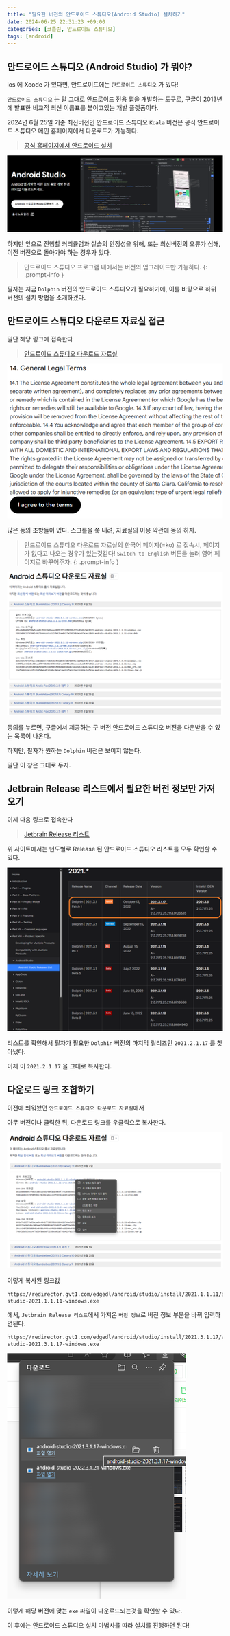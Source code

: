 ```yaml
---
title: "필요한 버전의 안드로이드 스튜디오(Android Studio) 설치하기"
date: 2024-06-25 22:31:23 +09:00
categories: [코틀린, 안드로이드 스튜디오]
tags: [android]
---
```


## 안드로이드 스튜디오 (Android Studio) 가 뭐야?

ios 에 Xcode 가 있다면, 안드로이드에는 `안드로이드 스튜디오` 가 있다!

`안드로이드 스튜디오` 는 말 그대로 안드로이드 전용 앱을 개발하는 도구로, 구글이 2013년에 발표한 비교적 최신 이름표를 붙이고있는 개발 플랫폼이다.

2024년 6월 25일 기준 최신버전인 안드로이드 스튜디오 `Koala` 버전은 공식 안드로이드 스튜디오 메인 홈페이지에서 다운로드가 가능하다.

> [공식 홈페이지에서 안드로이드 설치](https://developer.android.com/studio?hl=ko)

<img src="../images/2024-06-25/2024-06-25-테스트/1.PNG" alt="1" style="zoom:80%;" />

하지만 앞으로 진행할 커리큘럼과 실습의 안정성을 위해, 또는 최신버전의 오류가 심해, 이전 버전으로 돌아가야 하는 경우가 있다.

> 안드로이드 스튜디오 프로그램 내에서는 버전의 업그레이드만 가능하다.
> {: .prompt-info }



필자는 지금 `Dolphin` 버전의 안드로이드 스튜디오가 필요하기에, 이를 바탕으로 하위 버전의 설치 방법을 소개하겠다.



## **안드로이드 스튜디오 다운로드 자료실 접근**

일단 해당 링크에 접속한다

> [안드로이드 스튜디오 다운로드 자료실](https://developer.android.com/studio/archive)


![](../images/2024-06-25/2024-06-25-테스트/2.PNG)

많은 동의 조항들이 있다. 스크롤을 쭉 내려, 자료실의 이용 약관에 동의 하자.


> 안드로이드 스튜디오 다운로드 자료실의 한국어 페이지(=ko) 로 접속시, 페이지가 없다고 나오는 경우가 있는것같다! `Switch to English` 버튼을 눌러 영어 페이지로 바꾸어주자.
{: .prompt-info }




<img src="../images/2024-06-25/2024-06-25-테스트/2 (1).PNG" alt="2 (1)" style="zoom:67%;" />



동의를 누르면, 구글에서 제공하는 구 버전 안드로이드 스튜디오 버전을 다운받을 수 있는 목록이 나온다.

하지만, 필자가 원하는 `Dolphin` 버전은 보이지 않는다.

일단 이 창은 그대로 두자.



## ﻿**Jetbrain Release 리스트에서 필요한 버전 정보만 가져오기**

이제 다음 링크로 접속한다

> [Jetbrain Release 리스트](https://plugins.jetbrains.com/docs/intellij/android-studio-releases-list.html#2024)

위 사이트에서는 년도별로 Release 된 안드로이드 스튜디오 리스트를 모두 확인할 수 있다.

<img src="../images/2024-06-25/2024-06-25-테스트/tempsnip.png" alt="tempsnip" style="zoom:67%;" />



리스트를 확인해서 필자가 필요한 `Dolphin` 버전의 마지막 릴리즈인 `2021.2.1.17`  를 찾아냈다.

이제 이 `2021.2.1.17` 을 그대로 복사한다.



## **다운로드 링크 조합하기**

이전에 띄워놨던 `안드로이드 스튜디오 다운로드 자료실`에서

아무 버전이나 클릭한 뒤, 다운로드 링크를 우클릭으로 복사한다.

<img src="../images/2024-06-25/2024-06-25-테스트/SE-2bdb3cca-5d69-47ba-8dd4-11c9cf4dc9bf.png" alt="SE-2bdb3cca-5d69-47ba-8dd4-11c9cf4dc9bf" style="zoom:80%;" />

이렇게 복사된 링크값

```http
https://redirector.gvt1.com/edgedl/android/studio/install/2021.1.1.11/android-studio-2021.1.1.11-windows.exe
```



에서, `Jetbrain Release 리스트`에서 가져온 `버전 정보`로 버전 정보 부분을 바꿔 입력하면된다.

```http
https://redirector.gvt1.com/edgedl/android/studio/install/2021.3.1.17/android-studio-2021.3.1.17-windows.exe
```



![SE-9b7ce5f1-90be-4ff0-aebb-5f2417b7f5be](../images/2024-06-25/2024-06-25-테스트/SE-9b7ce5f1-90be-4ff0-aebb-5f2417b7f5be.png)

이렇게 해당 버전에 맞는 `exe` 파일이 다운로드되는것을 확인할 수 있다.

이 후에는 안드로이드 스튜디오 설치 마법사를 따라 설치를 진행하면 된다!